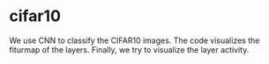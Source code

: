 # cifar10
We use CNN to classify the CIFAR10 images.
The code visualizes the fiturmap of the layers.
Finally, we try to visualize the layer activity.
